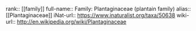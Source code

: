 

rank:: [[family]]
full-name:: Family: Plantaginaceae (plantain family)
alias:: [[Plantaginaceae]]
iNat-url:: https://www.inaturalist.org/taxa/50638
wiki-url:: http://en.wikipedia.org/wiki/Plantaginaceae